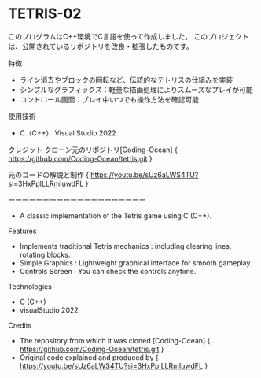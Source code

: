 ﻿# TETRIS-02
このプログラムはC++環境でC言語を使って作成しました。 
このプロジェクトは、公開されているリポジトリを改良・拡張したものです。

特徴
- ライン消去やブロックの回転など、伝統的なテトリスの仕組みを実装
- シンプルなグラフィックス：軽量な描画処理によりスムーズなプレイが可能
- コントロール画面：プレイ中いつでも操作方法を確認可能

使用技術
- C（C++）
Visual Studio 2022

クレジット
クローン元のリポジトリ[Coding-Ocean] { https://github.com/Coding-Ocean/tetris.git }

元のコードの解説と制作 { https://youtu.be/sUz6aLWS4TU?si=3HxPpILLRmIuwdFL }

ーーーーーーーーーーーーーーーーーーーー

- A classic implementation of the Tetris game using C (C++).

Features
-  Implements traditional Tetris mechanics : including clearing lines, rotating blocks.
-  Simple Graphics : Lightweight graphical interface for smooth gameplay.
-  Controls Screen : You can check the controls anytime.

Technologies
- C (C++)
- visualStudio 2022

Credits
- The repository from which it was cloned [Coding-Ocean] { https://github.com/Coding-Ocean/tetris.git }
- Original code explained and produced by { https://youtu.be/sUz6aLWS4TU?si=3HxPpILLRmIuwdFL }
